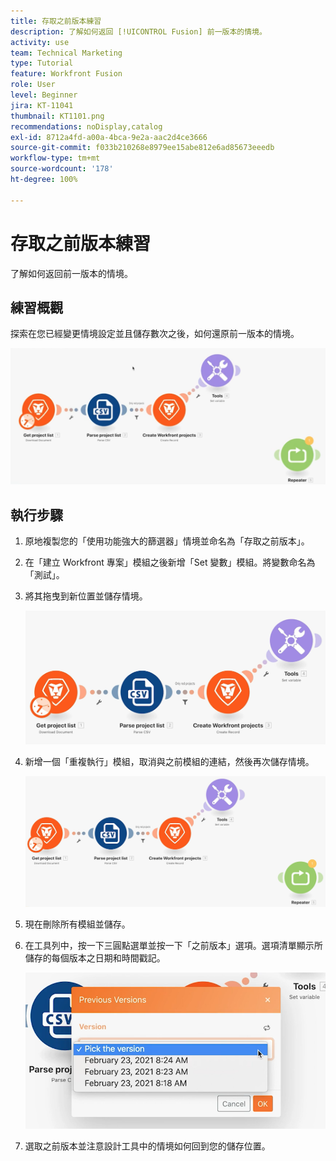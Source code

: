 ```yaml
---
title: 存取之前版本練習
description: 了解如何返回 [!UICONTROL Fusion] 前一版本的情境。
activity: use
team: Technical Marketing
type: Tutorial
feature: Workfront Fusion
role: User
level: Beginner
jira: KT-11041
thumbnail: KT1101.png
recommendations: noDisplay,catalog
exl-id: 8712a4fd-a00a-4bca-9e2a-aac2d4ce3666
source-git-commit: f033b210268e8979ee15abe812e6ad85673eeedb
workflow-type: tm+mt
source-wordcount: '178'
ht-degree: 100%

---
```


# 存取之前版本練習

了解如何返回前一版本的情境。

## 練習概觀

探索在您已經變更情境設定並且儲存數次之後，如何還原前一版本的情境。

![存取之前版本影像 1](../12-exercises/assets/accessing-previous-versions-walkthrough-1.png)

## 執行步驟

1. 原地複製您的「使用功能強大的篩選器」情境並命名為「存取之前版本」。
1. 在「建立 Workfront 專案」模組之後新增「Set 變數」模組。將變數命名為「測試」。
1. 將其拖曳到新位置並儲存情境。

   ![存取之前版本影像 2](../12-exercises/assets/accessing-previous-versions-walkthrough-2.png)

1. 新增一個「重複執行」模組，取消與之前模組的連結，然後再次儲存情境。

   ![存取之前版本影像 3](../12-exercises/assets/accessing-previous-versions-walkthrough-3.png)

1. 現在刪除所有模組並儲存。
1. 在工具列中，按一下三圓點選單並按一下「之前版本」選項。選項清單顯示所儲存的每個版本之日期和時間戳記。

   ![存取之前版本影像 4](../12-exercises/assets/accessing-previous-versions-walkthrough-4.png)

1. 選取之前版本並注意設計工具中的情境如何回到您的儲存位置。
